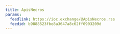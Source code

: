 ```yaml
---
title: ApisNecros
params:
  feedlink: https://ioc.exchange/@ApisNecros.rss
  feedid: b9888523fbe8a3647a8c62ff0903209d
---
```

